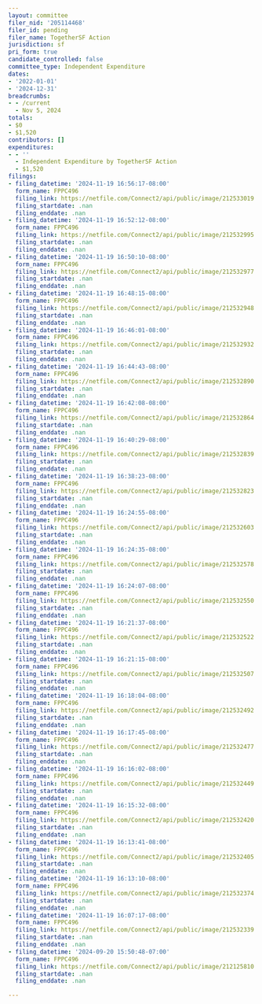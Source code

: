 ```yaml
---
layout: committee
filer_nid: '205114468'
filer_id: pending
filer_name: TogetherSF Action
jurisdiction: sf
pri_form: true
candidate_controlled: false
committee_type: Independent Expenditure
dates:
- '2022-01-01'
- '2024-12-31'
breadcrumbs:
- - /current
  - Nov 5, 2024
totals:
- $0
- $1,520
contributors: []
expenditures:
- - ''
  - Independent Expenditure by TogetherSF Action
  - $1,520
filings:
- filing_datetime: '2024-11-19 16:56:17-08:00'
  form_name: FPPC496
  filing_link: https://netfile.com/Connect2/api/public/image/212533019
  filing_startdate: .nan
  filing_enddate: .nan
- filing_datetime: '2024-11-19 16:52:12-08:00'
  form_name: FPPC496
  filing_link: https://netfile.com/Connect2/api/public/image/212532995
  filing_startdate: .nan
  filing_enddate: .nan
- filing_datetime: '2024-11-19 16:50:10-08:00'
  form_name: FPPC496
  filing_link: https://netfile.com/Connect2/api/public/image/212532977
  filing_startdate: .nan
  filing_enddate: .nan
- filing_datetime: '2024-11-19 16:48:15-08:00'
  form_name: FPPC496
  filing_link: https://netfile.com/Connect2/api/public/image/212532948
  filing_startdate: .nan
  filing_enddate: .nan
- filing_datetime: '2024-11-19 16:46:01-08:00'
  form_name: FPPC496
  filing_link: https://netfile.com/Connect2/api/public/image/212532932
  filing_startdate: .nan
  filing_enddate: .nan
- filing_datetime: '2024-11-19 16:44:43-08:00'
  form_name: FPPC496
  filing_link: https://netfile.com/Connect2/api/public/image/212532890
  filing_startdate: .nan
  filing_enddate: .nan
- filing_datetime: '2024-11-19 16:42:08-08:00'
  form_name: FPPC496
  filing_link: https://netfile.com/Connect2/api/public/image/212532864
  filing_startdate: .nan
  filing_enddate: .nan
- filing_datetime: '2024-11-19 16:40:29-08:00'
  form_name: FPPC496
  filing_link: https://netfile.com/Connect2/api/public/image/212532839
  filing_startdate: .nan
  filing_enddate: .nan
- filing_datetime: '2024-11-19 16:38:23-08:00'
  form_name: FPPC496
  filing_link: https://netfile.com/Connect2/api/public/image/212532823
  filing_startdate: .nan
  filing_enddate: .nan
- filing_datetime: '2024-11-19 16:24:55-08:00'
  form_name: FPPC496
  filing_link: https://netfile.com/Connect2/api/public/image/212532603
  filing_startdate: .nan
  filing_enddate: .nan
- filing_datetime: '2024-11-19 16:24:35-08:00'
  form_name: FPPC496
  filing_link: https://netfile.com/Connect2/api/public/image/212532578
  filing_startdate: .nan
  filing_enddate: .nan
- filing_datetime: '2024-11-19 16:24:07-08:00'
  form_name: FPPC496
  filing_link: https://netfile.com/Connect2/api/public/image/212532550
  filing_startdate: .nan
  filing_enddate: .nan
- filing_datetime: '2024-11-19 16:21:37-08:00'
  form_name: FPPC496
  filing_link: https://netfile.com/Connect2/api/public/image/212532522
  filing_startdate: .nan
  filing_enddate: .nan
- filing_datetime: '2024-11-19 16:21:15-08:00'
  form_name: FPPC496
  filing_link: https://netfile.com/Connect2/api/public/image/212532507
  filing_startdate: .nan
  filing_enddate: .nan
- filing_datetime: '2024-11-19 16:18:04-08:00'
  form_name: FPPC496
  filing_link: https://netfile.com/Connect2/api/public/image/212532492
  filing_startdate: .nan
  filing_enddate: .nan
- filing_datetime: '2024-11-19 16:17:45-08:00'
  form_name: FPPC496
  filing_link: https://netfile.com/Connect2/api/public/image/212532477
  filing_startdate: .nan
  filing_enddate: .nan
- filing_datetime: '2024-11-19 16:16:02-08:00'
  form_name: FPPC496
  filing_link: https://netfile.com/Connect2/api/public/image/212532449
  filing_startdate: .nan
  filing_enddate: .nan
- filing_datetime: '2024-11-19 16:15:32-08:00'
  form_name: FPPC496
  filing_link: https://netfile.com/Connect2/api/public/image/212532420
  filing_startdate: .nan
  filing_enddate: .nan
- filing_datetime: '2024-11-19 16:13:41-08:00'
  form_name: FPPC496
  filing_link: https://netfile.com/Connect2/api/public/image/212532405
  filing_startdate: .nan
  filing_enddate: .nan
- filing_datetime: '2024-11-19 16:13:10-08:00'
  form_name: FPPC496
  filing_link: https://netfile.com/Connect2/api/public/image/212532374
  filing_startdate: .nan
  filing_enddate: .nan
- filing_datetime: '2024-11-19 16:07:17-08:00'
  form_name: FPPC496
  filing_link: https://netfile.com/Connect2/api/public/image/212532339
  filing_startdate: .nan
  filing_enddate: .nan
- filing_datetime: '2024-09-20 15:50:48-07:00'
  form_name: FPPC496
  filing_link: https://netfile.com/Connect2/api/public/image/212125810
  filing_startdate: .nan
  filing_enddate: .nan

---
```

